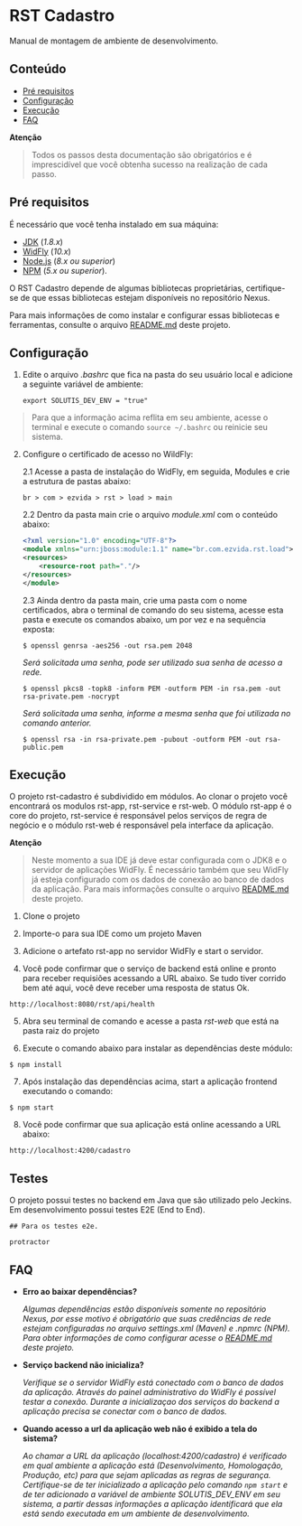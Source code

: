 # RST Cadastro

Manual de montagem de ambiente de desenvolvimento.

## Conteúdo

- [Pré requisitos](#pré-requisitos)
- [Configuração](#configuração)
- [Execução](#execução)
- [FAQ](#faq)


**Atenção**
> Todos os passos desta documentação são obrigatórios e é imprescidível que você obtenha sucesso na realização de cada passo.

## Pré requisitos

É necessário que você tenha instalado em sua máquina: 
- [JDK](https://www.oracle.com/technetwork/java/javase/downloads/jdk8-downloads-2133151.html) (_1.8.x_)
- [WidFly](http://wildfly.org/downloads/) (_10.x_)
- [Node.js](https://nodejs.org/en/) (_8.x ou superior_)
- [NPM](https://www.npmjs.com/) (_5.x ou superior_). 

O RST Cadastro depende de algumas bibliotecas proprietárias, certifique-se de que essas bibliotecas estejam disponíveis no repositório Nexus. 

Para mais informações de como instalar e configurar essas bibliotecas e ferramentas, consulte o arquivo [README.md](../README.md) deste projeto.

## Configuração

1. Edite o arquivo _.bashrc_ que fica na pasta do seu usuário local e adicione a seguinte variável de ambiente:

    ```
    export SOLUTIS_DEV_ENV = "true"
    ```
> Para que a informação acima reflita em seu ambiente, acesse o terminal e execute o comando `source ~/.bashrc` ou reinicie seu sistema.

2. Configure o certificado de acesso no WildFly:

    2.1 Acesse a pasta de instalação do WidFly, em seguida, Modules e crie a estrutura de pastas abaixo:
    ```
    br > com > ezvida > rst > load > main
    ```
    2.2 Dentro da pasta main crie o arquivo _module.xml_ com o conteúdo abaixo:
    ```xml
    <?xml version="1.0" encoding="UTF-8"?>
    <module xmlns="urn:jboss:module:1.1" name="br.com.ezvida.rst.load">
    <resources>
        <resource-root path="."/>
    </resources>
    </module>
    ```
    2.3 Ainda dentro da pasta main, crie uma pasta com o nome certificados, abra o terminal de comando do seu sistema, acesse esta pasta e execute os comandos abaixo, um por vez e na sequência exposta:
    
     ```shell
    $ openssl genrsa -aes256 -out rsa.pem 2048
    ```
    _Será solicitada uma senha, pode ser utilizado sua senha de acesso a rede._

    ```shell
    $ openssl pkcs8 -topk8 -inform PEM -outform PEM -in rsa.pem -out rsa-private.pem -nocrypt
    ```
    _Será solicitada uma senha, informe  a mesma senha que foi utilizada no comando anterior._

    ```shell
    $ openssl rsa -in rsa-private.pem -pubout -outform PEM -out rsa-public.pem
    ```

## Execução


O projeto rst-cadastro é subdividido em módulos. Ao clonar o projeto você encontrará os modulos rst-app, rst-service e rst-web. O módulo rst-app é o core do projeto, rst-service é responsável pelos serviços de regra de negócio e o módulo rst-web é responsável pela interface da aplicação.

**Atenção**

> Neste momento a sua IDE já deve estar configurada com o JDK8 e o servidor de aplicações WidFly. É necessário também que seu WidFly já esteja configurado com os dados de conexão ao banco de dados da aplicação. Para mais informações consulte o arquivo [README.md](../README.md) deste projeto.

1. Clone o projeto

2. Importe-o para sua IDE como um projeto Maven

3. Adicione o artefato rst-app no servidor WidFly e start o servidor.

4. Você pode confirmar que o serviço de backend está online e pronto para receber requisiões acessando a URL abaixo. Se tudo tiver corrido bem até aqui, você deve receber uma resposta de status Ok.
```
http://localhost:8080/rst/api/health
```
5. Abra seu terminal de comando e acesse a pasta _rst-web_ que está na pasta raiz do projeto

6. Execute o comando abaixo para instalar as dependências deste módulo:
```shell
$ npm install
```
7. Após instalação das dependências acima, start a aplicação frontend executando o comando:
```shell
$ npm start
```
8. Você pode confirmar que sua aplicação está online acessando a URL abaixo:
```
http://localhost:4200/cadastro
```

## Testes

O projeto possui testes no backend em Java que são utilizado pelo Jeckins. Em desenvolvimento possui testes E2E (End to End). 

```
## Para os testes e2e.

protractor
```

## FAQ

- **Erro ao baixar dependências?**

    _Algumas dependências estão disponíveis somente no repositório Nexus, por esse motivo é obrigatório que suas credências de rede estejam configuradas no arquivo settings.xml (Maven) e .npmrc (NPM). Para obter informações de como configurar acesse o [README.md](../README.md) deste projeto._


- **Serviço backend não inicializa?**
    
    _Verifique se o servidor WidFly está conectado com o banco de dados da aplicação. Através do painel administrativo do WidFly é possível testar a conexão. Durante a inicializaçao dos serviços do backend a aplicação precisa se conectar com o banco de dados._

- **Quando acesso a url da aplicação web não é exibido a tela do sistema?**

    _Ao chamar a URL da aplicação (localhost:4200/cadastro) é verificado em qual ambiente a aplicação está (Desenvolvimento, Homologação, Produção, etc) para que sejam aplicadas as regras de segurança. Certifique-se de ter inicializado a aplicação pelo comando `npm start` e de ter adicionado a variável de ambiente SOLUTIS_DEV_ENV em seu sistema, a partir dessas informações a aplicação identificará que ela está sendo executada em um ambiente de desenvolvimento._